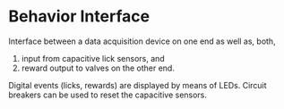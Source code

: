# Behavior Interface

Interface between a data acquisition device on one end as well as, both,
1) input from capacitive lick sensors, and
2) reward output to valves on the other end.

Digital events (licks, rewards) are displayed by means of LEDs.
Circuit breakers can be used to reset the capacitive sensors.
